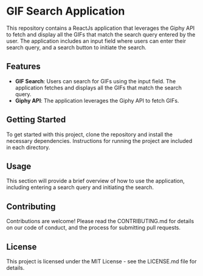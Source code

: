 # GIF Search Application
This repository contains a ReactJs application that leverages the Giphy API to fetch and display all the GIFs that match the search query entered by the user. The application includes an input field where users can enter their search query, and a search button to initiate the search.

## Features
- **GIF Search**: Users can search for GIFs using the input field. The application fetches and displays all the GIFs that match the search query.
- **Giphy API**: The application leverages the Giphy API to fetch GIFs.

## Getting Started
To get started with this project, clone the repository and install the necessary dependencies. Instructions for running the project are included in each directory.

## Usage
This section will provide a brief overview of how to use the application, including entering a search query and initiating the search.

## Contributing
Contributions are welcome! Please read the CONTRIBUTING.md for details on our code of conduct, and the process for submitting pull requests.

## License
This project is licensed under the MIT License - see the LICENSE.md file for details.

